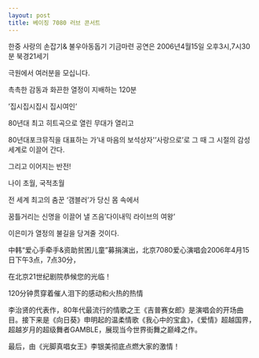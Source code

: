 ```yaml
---
layout: post
title: 베이징 7080 러브 콘서트
---
```


한중 사랑의 손잡기& 불우아동돕기 기금마련 공연은 2006년4월15일 오후3시,7시30분 북경21세기

극원에서 여러분을 모십니다.

촉촉한 감동과 화끈한 열정이 지배하는 120분

’집시집시집시 집시여인’

80년대 최고 히트곡으로 열린 무대가 열리고

80년대포크뮤직을 대표하는 가’내 마음의 보석상자'’사랑으로’로 그 때 그 시절의 감성 세계로 이끌어 간다.

그리고 이어지는 반전!

나이 초월, 국적초월

전 세계 최고의 춤꾼 ‘갬블러’가 당신 몸 속에서

꿈틀거리는 신명을 이끌어 낼 즈음’다이내믹 라이브의 여왕’

이은미가 열정의 불길을 당겨줄 것이다.

中韩“爱心手牵手&资助贫困儿童”募捐演出，北京7080爱心演唱会2006年4月15日下午3点，7点30分，

在北京21世纪剧院恭候您的光临！

120分钟贯穿着催人泪下的感动和火热的热情

李治贤的代表作，80年代最流行的情歌之王《吉普赛女郎》是演唱会的开场曲目。接下来是《向日葵》申明起的温柔情歌《我心中的宝盒》，《爱情》超越国界，超越岁月的超级舞者GAMBLE，展现当今世界街舞之巅峰之作。

最后，由《光脚真唱女王》李银美彻底点燃大家的激情！ 
